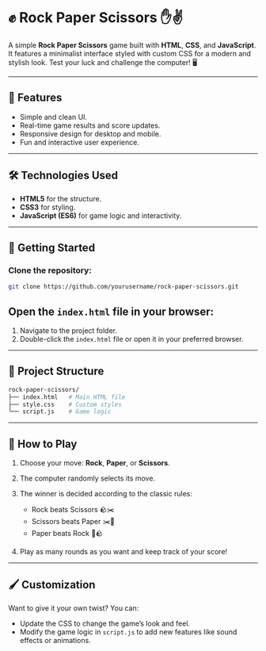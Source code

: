 # ✊ Rock Paper Scissors ✋✌  
A simple **Rock Paper Scissors** game built with **HTML**, **CSS**, and **JavaScript**. It features a minimalist interface styled with custom CSS for a modern and stylish look. Test your luck and challenge the computer! 🖥️

---

## 🎯 Features  
- Simple and clean UI.  
- Real-time game results and score updates.  
- Responsive design for desktop and mobile.  
- Fun and interactive user experience.  

---

## 🛠️ Technologies Used  
- **HTML5** for the structure.  
- **CSS3** for styling.  
- **JavaScript (ES6)** for game logic and interactivity.  

---

## 🚀 Getting Started  

### Clone the repository:  

```bash
git clone https://github.com/yourusername/rock-paper-scissors.git
```
## Open the `index.html` file in your browser:  
1. Navigate to the project folder.  
2. Double-click the `index.html` file or open it in your preferred browser.  

---

## 📂 Project Structure  
```graphql
rock-paper-scissors/
├── index.html   # Main HTML file  
├── style.css    # Custom styles  
└── script.js    # Game logic  
```
---

## 🌟 How to Play  
1. Choose your move: **Rock**, **Paper**, or **Scissors**.  
2. The computer randomly selects its move.  
3. The winner is decided according to the classic rules:  
   - Rock beats Scissors 🪨✂️  
   - Scissors beats Paper ✂️📄  
   - Paper beats Rock 📄🪨  

4. Play as many rounds as you want and keep track of your score!

---

## 🖌️ Customization  
Want to give it your own twist? You can:  
- Update the CSS to change the game’s look and feel.  
- Modify the game logic in `script.js` to add new features like sound effects or animations.  
